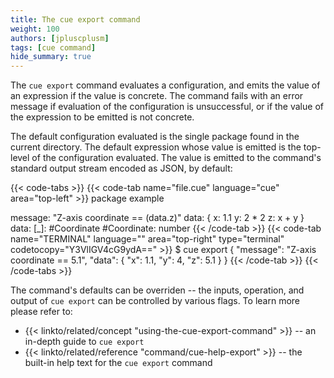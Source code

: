 ```yaml
---
title: The cue export command
weight: 100
authors: [jpluscplusm]
tags: [cue command]
hide_summary: true
---
```


The `cue export` command evaluates a configuration, and emits the value of an
expression if the value is concrete.
The command fails with an error message
if evaluation of the configuration is unsuccessful,
or if the value of the expression to be emitted is not concrete.

The default configuration evaluated is the single package found in the current directory.
The default expression whose value is emitted is the top-level of the configuration evaluated.
The value is emitted to the command's standard output stream encoded as JSON, by default:

{{< code-tabs >}}
{{< code-tab name="file.cue" language="cue" area="top-left" >}}
package example

message: "Z-axis coordinate == \(data.z)"
data: {
	x: 1.1
	y: 2 * 2
	z: x + y
}
data: [_]: #Coordinate
#Coordinate: number
{{< /code-tab >}}
{{< code-tab name="TERMINAL" language="" area="top-right" type="terminal" codetocopy="Y3VlIGV4cG9ydA==" >}}
$ cue export
{
    "message": "Z-axis coordinate == 5.1",
    "data": {
        "x": 1.1,
        "y": 4,
        "z": 5.1
    }
}
{{< /code-tab >}}
{{< /code-tabs >}}

The command's defaults can be overriden --
the inputs, operation, and output of `cue export` can be controlled by various flags.
To learn more please refer to:

- {{< linkto/related/concept "using-the-cue-export-command" >}} --
  an in-depth guide to `cue export`
- {{< linkto/related/reference "command/cue-help-export" >}} --
  the built-in help text for the `cue export` command
